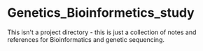 # Genetics_Bioinformetics_study
This isn't a project directory - this is just a collection of notes and references for Bioinformatics and genetic sequencing.
